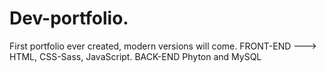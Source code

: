 # Dev-portfolio.
First portfolio ever created, modern versions will come. FRONT-END ---> HTML, CSS-Sass, JavaScript.  BACK-END Phyton and MySQL
